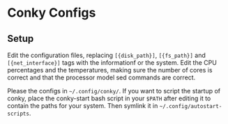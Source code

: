 # Conky Configs

## Setup

Edit the configuration files, replacing `[{disk_path}]`, `[{fs_path}]` and
`[{net_interface}]` tags with the informationf or the system. Edit the CPU
percentages and the temperatures, making sure the number of cores is correct
and that the processor model sed commands are correct.

Please the configs in `~/.config/conky/`. If you want to script the startup of
conky, place the conky-start bash script in your `$PATH` after
editing it to contain the paths for your system. Then symlink it in
`~/.config/autostart-scripts`.
